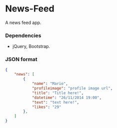 News-Feed
=========

A news feed app.

### Dependencies
* jQuery, Bootstrap.

### JSON format
```json
{
    "news": [
        {
            "name": "Mario",
            "profileimage": "profile image url",
            "title": "Title here!",
            "datetime": "26/11/2014 19:00",
            "text": "text here!",
            "likes": "29"
        },
    ]
}
```
